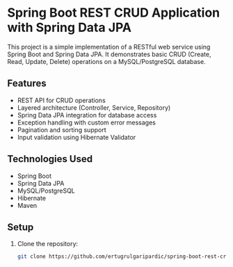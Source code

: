 # Spring Boot REST CRUD Application with Spring Data JPA

This project is a simple implementation of a RESTful web service using Spring Boot and Spring Data JPA. It demonstrates basic CRUD (Create, Read, Update, Delete) operations on a MySQL/PostgreSQL database. 

## Features

- REST API for CRUD operations
- Layered architecture (Controller, Service, Repository)
- Spring Data JPA integration for database access
- Exception handling with custom error messages
- Pagination and sorting support
- Input validation using Hibernate Validator

## Technologies Used

- Spring Boot
- Spring Data JPA
- MySQL/PostgreSQL
- Hibernate
- Maven

## Setup
1. Clone the repository:
   ```bash
   git clone https://github.com/ertugrulgaripardic/spring-boot-rest-crud-spring-data-jpa.git
